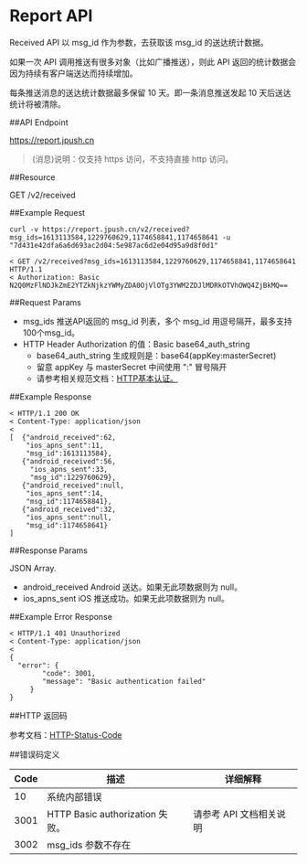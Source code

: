 # Report API 

Received API 以 msg_id 作为参数，去获取该 msg_id 的送达统计数据。

如果一次 API 调用推送有很多对象（比如广播推送），则此 API 返回的统计数据会因为持续有客户端送达而持续增加。

每条推送消息的送达统计数据最多保留 10 天。即一条消息推送发起 10 天后送达统计将被清除。

##API Endpoint

https://report.jpush.cn

>(消息)说明：仅支持 https 访问，不支持直接 http 访问。


##Resource

GET /v2/received

##Example Request

	curl -v https://report.jpush.cn/v2/received?msg_ids=1613113584,1229760629,1174658841,1174658641 -u "7d431e42dfa6a6d693ac2d04:5e987ac6d2e04d95a9d8f0d1"
	 
	< GET /v2/received?msg_ids=1613113584,1229760629,1174658841,1174658641 HTTP/1.1
	< Authorization: Basic N2Q0MzFlNDJkZmE2YTZkNjkzYWMyZDA0OjVlOTg3YWM2ZDJlMDRkOTVhOWQ4ZjBkMQ==


##Request Params

+ msg_ids 推送API返回的 msg_id 列表，多个 msg_id 用逗号隔开，最多支持100个msg_id。
+ HTTP Header Authorization 的值：Basic base64_auth_string
	+ base64_auth_string 生成规则是：base64(appKey:masterSecret) 
	+ 留意 appKey 与 masterSecret 中间使用 ":" 冒号隔开
	+ 请参考相关规范文档：[HTTP基本认证。]()


##Example Response


	< HTTP/1.1 200 OK 
	< Content-Type: application/json
	< 
	[  {"android_received":62,
	    "ios_apns_sent":11,
	    "msg_id":1613113584},
	   {"android_received":56,
	     "ios_apns_sent":33,
	     "msg_id":1229760629},
	   {"android_received":null,
	    "ios_apns_sent":14,
	    "msg_id":1174658841},
	   {"android_received":32,
	    "ios_apns_sent":null,
	    "msg_id":1174658641}
	]


##Response Params

JSON Array.

+ android_received Android 送达。如果无此项数据则为 null。
+ ios_apns_sent iOS 推送成功。如果无此项数据则为 null。

##Example Error Response

	< HTTP/1.1 401 Unauthorized
	< Content-Type: application/json
	< 
	{
	  "error": {
	        "code": 3001, 
	        "message": "Basic authentication failed"
	     }
	}

##HTTP 返回码

参考文档：[HTTP-Status-Code]()

##错误码定义

|Code|描述	|详细解释|
|-|-|-|
|10|系统内部错误||	 
|3001	|HTTP Basic authorization 失败。|请参考 API 文档相关说明
|3002	|msg_ids 参数不存在	 


